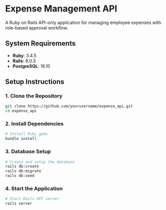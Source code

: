 # Expense Management API

A Ruby on Rails API-only application for managing employee expenses with role-based approval workflow.

## System Requirements

- **Ruby**: 3.4.5
- **Rails**: 8.0.3
- **PostgreSQL**: 16.10

## Setup Instructions

### 1. Clone the Repository
```bash
git clone https://github.com/yourusername/expense_api.git
cd expense_api
```

### 2. Install Dependencies
```bash
# Install Ruby gems
bundle install
```

### 3. Database Setup
```bash
# Create and setup the database
rails db:create
rails db:migrate
rails db:seed
```

### 4. Start the Application
```bash
# Start Rails API server
rails server
```
